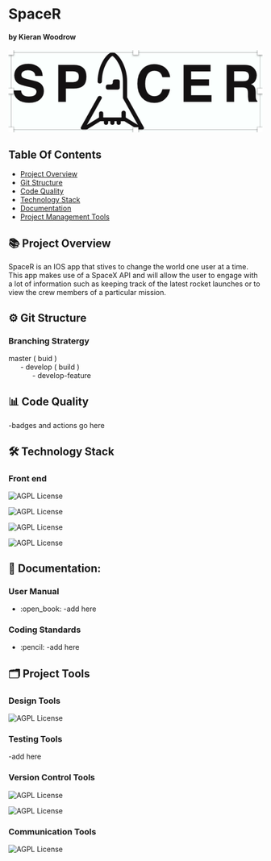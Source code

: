 # SpaceR
#### by Kieran Woodrow

![Alt text](https://github.com/kieranwoodrow/SpaceR/blob/feautre-Rockets/spaceR/spaceR/Resources/Assets.xcassets/logoscreenshot.imageset/logoscreenshot.png?raw=true)

## Table Of Contents
- [Project Overview](#books-project-overview)
- [Git Structure](#gear-git-structure)
- [Code Quality](#bar_chart-code-quality)
- [Technology Stack](#hammer_and_wrench-technology-stack)
- [Documentation](#page_facing_up-documentation)
- [Project Management Tools](#card_index_dividers-project-tools)

## :books: Project Overview
SpaceR is an IOS app that stives to change the world one user at a time. This app makes use of a SpaceX API and will allow the user to engage with a lot of information such as keeping track of the latest rocket launches or to view the crew members of a particular mission.

## :gear: Git Structure
### Branching Stratergy

master ( buid )
</br>
&nbsp;&nbsp;&nbsp;&nbsp;&nbsp;&nbsp;- develop ( build )
</br>
&nbsp;&nbsp;&nbsp;&nbsp;&nbsp;&nbsp;&nbsp;&nbsp;&nbsp;&nbsp;&nbsp;&nbsp;- develop-feature

## :bar_chart: Code Quality

-badges and actions go here

## :hammer_and_wrench: Technology Stack

### Front end 
![AGPL License](https://img.shields.io/badge/iOS-000000?style=for-the-badge&logo=ios&logoColor=white)

![AGPL License](https://img.shields.io/badge/Swift-FA7343?style=for-the-badge&logo=swift&logoColor=white)

![AGPL License](https://img.shields.io/badge/Xcode-007ACC?style=for-the-badge&logo=Xcode&logoColor=white)

![AGPL License](https://img.shields.io/badge/Postman-FF6C37?style=for-the-badge&logo=Postman&logoColor=white)


## :page_facing_up: Documentation:

### User Manual
<ul>
  <li> :open_book: -add here</li>
</ul>

### Coding Standards
<ul>
  <li> :pencil: -add here</li>
</ul>

## :card_index_dividers: Project Tools

### Design Tools
![AGPL License](https://img.shields.io/badge/Sketch-FFB387?style=for-the-badge&logo=sketch&logoColor=black)

### Testing Tools
-add here

### Version Control Tools
![AGPL License](https://img.shields.io/badge/GitHub-100000?style=for-the-badge&logo=github&logoColor=white)

![AGPL License](https://img.shields.io/badge/Git-F05032?style=for-the-badge&logo=git&logoColor=white)

### Communication Tools
![AGPL License](https://img.shields.io/badge/Slack-4A154B?style=for-the-badge&logo=slack&logoColor=white)









